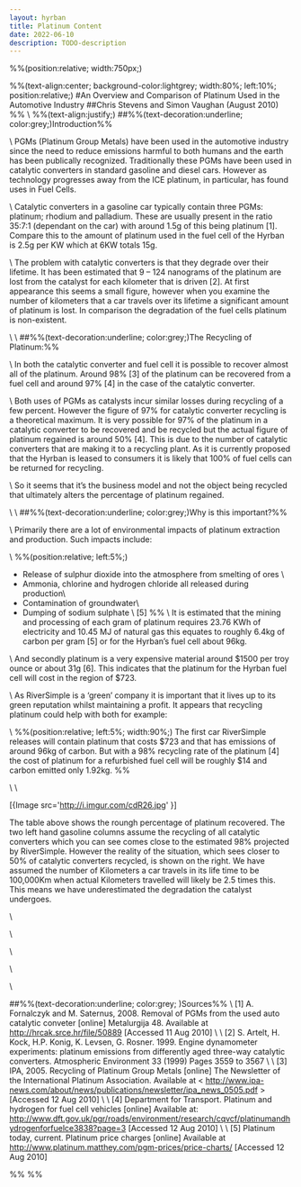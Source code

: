 ```yaml
---
layout: hyrban
title: Platinum Content
date: 2022-06-10
description: TODO-description
---
```

%%(position:relative; width:750px;)

%%(text-align:center; background-color:lightgrey; width:80%; left:10%; position:relative;)
#An Overview and Comparison of Platinum Used in the Automotive Industry
##Chris Stevens and Simon Vaughan (August 2010)
%%
\\
%%(text-align:justify;)
##%%(text-decoration:underline; color:grey;)Introduction%%

\\
PGMs (Platinum Group Metals) have been used in the automotive industry since the need to reduce emissions harmful to both humans and the earth has been publically recognized. Traditionally these PGMs have been used in catalytic converters in standard gasoline and diesel cars. However as technology progresses away from the ICE platinum, in particular, has found uses in Fuel Cells.

\\
Catalytic converters in a gasoline car typically contain three PGMs: platinum; rhodium and palladium. These are usually present in the ratio 35:7:1 (dependant on the car) with around 1.5g of this being platinum [1]. Compare this to the amount of platinum used in the fuel cell of the Hyrban is 2.5g per KW which at 6KW totals 15g. 

\\
The problem with catalytic converters is that they degrade over their lifetime. It has been estimated that 9 – 124 nanograms of the platinum are lost from the catalyst for each kilometer that is driven [2]. At first appearance this seems a small figure, however when you examine the number of kilometers that a car travels over its lifetime a significant amount of platinum is lost. In comparison the degradation of the fuel cells platinum is non-existent.

\\
\\
##%%(text-decoration:underline; color:grey;)The Recycling of Platinum:%%

\\
In both the catalytic converter and fuel cell it is possible to recover almost all of the platinum. Around 98% [3] of the platinum can be recovered from a fuel cell and around 97% [4] in the case of the catalytic converter. 

\\
Both uses of PGMs as catalysts incur similar losses during recycling of a few percent. However the figure of 97% for catalytic converter recycling is a theoretical maximum. It is very possible for 97% of the platinum in a catalytic converter to be recovered and be recycled but the actual figure of platinum regained is around 50% [4]. This is due to the number of catalytic converters that are making it to a recycling plant. As it is currently proposed that the Hyrban is leased to consumers it is likely that 100% of fuel cells can be returned for recycling.

\\
So it seems that it’s the business model and not the object being recycled that ultimately alters the percentage of platinum regained. 

\\
\\
##%%(text-decoration:underline; color:grey;)Why is this important?%%

\\
Primarily there are a lot of environmental impacts of platinum extraction and production. Such impacts include:

\\
%%(position:relative; left:5%;)
-	Release of sulphur dioxide into the atmosphere from smelting of ores \\
-	Ammonia, chlorine and hydrogen chloride all released during production\\
-	Contamination of groundwater\\
-	Dumping of sodium sulphate \\
[5]
%%
\\
It is estimated that the mining and processing of each gram of platinum requires 23.76 KWh of electricity and 10.45 MJ of natural gas this equates to roughly 6.4kg of carbon per gram [5] or for the Hyrban’s fuel cell about 96kg. 

\\
And secondly platinum is a very expensive material around $1500 per troy ounce or about 31g [6]. This indicates that the platinum for the Hyrban fuel cell will cost in the region of $723.

\\
As RiverSimple is a ‘green’ company it is important that it lives up to its green reputation whilst maintaining a profit. It appears that recycling platinum could help with both for example:

\\
%%(position:relative; left:5%; width:90%;)
The first car RiverSimple releases will contain platinum that costs $723 and that has emissions of around 96kg of carbon. But with a 98% recycling rate of the platinum [4] the cost of platinum for a refurbished fuel cell will be roughly $14 and carbon emitted only 1.92kg.
%%

\\
\\

[{Image src='http://i.imgur.com/cdR26.jpg' }]

The table above shows the roungh percentage of platinum recovered. The two left hand gasoline columns assume the recycling of all catalytic converters which you can see comes close to the estimated 98% projected by RiverSimple. However the reality of the situation, which sees closer to 50% of catalytic converters recycled, is shown on the right. We have assumed the number of Kilometers a car travels in its life time to be 100,000Km when actual Kilometers travelled will likely be 2.5 times this. This means we have underestimated the degradation the catalyst undergoes. 

\\

\\

\\

\\

\\

##%%(text-decoration:underline; color:grey; )Sources%%
\\
[1]  A. Fornalczyk and M. Saternus, 2008. Removal of PGMs from the used auto catalytic conveter [online] Metalurgija 48. Available at <http://hrcak.srce.hr/file/50889> [Accessed 11 Aug 2010]
\\
\\
[2]  S. Artelt, H. Kock, H.P. Konig, K. Levsen, G. Rosner. 1999. Engine dynamometer experiments: platinum emissions from differently aged three-way catalytic converters. Atmospheric Environment 33 (1999) Pages 3559 to 3567
\\
\\
[3]  IPA, 2005. Recycling of Platinum Group Metals [online] The Newsletter of the International Platinum Association. Available at  < http://www.ipa-news.com/about/news/publications/newsletter/ipa_news_0505.pdf > [Accessed 12 Aug 2010]
\\
\\
[4]  Department for Transport.  Platinum and hydrogen for fuel cell vehicles [online] Available at: http://www.dft.gov.uk/pgr/roads/environment/research/cqvcf/platinumandhydrogenforfuelce3838?page=3  [Accessed 12 Aug 2010]
\\
\\
[5]  Platinum today, current. Platinum price charges [online] Available at http://www.platinum.matthey.com/pgm-prices/price-charts/ [Accessed 12 Aug 2010]

%%
%%
